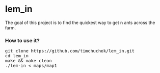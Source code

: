 # lem_in
The goal of this project is to find the quickest way to get n ants across the farm.

<h3>How to use it?</h3>


<pre>
git clone https://github.com/timchuchok/lem_in.git
cd lem_in
make && make clean
./lem-in < maps/map1
</pre>

